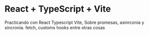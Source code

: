 # React + TypeScript + Vite

Practicando con React Typescript Vite, Sobre promesas, asinrconia y sincronia. fetch, customs hooks entre otras cosas

